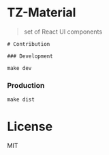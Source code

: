 # TZ-Material
> set of React UI components

```
# Contribution

### Development

make dev
```

### Production

```
make dist
```

# License
MIT
